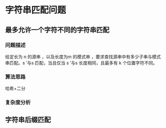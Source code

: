 # 字符串匹配问题

## 最多允许一个字符不同的字符串匹配

### 问题描述

给定长为 n 的源串 ，以及长度为m 的模式串 ，要求查找源串中有多少子串与模式串匹配。s ′与s 匹配，当且仅当 s ′与s 长度相同，且最多有 k 个位置字符不同。

### 算法思路

哈希+二分

### 复杂度分析



## 字符串后缀匹配

